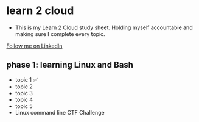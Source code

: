 # learn 2 cloud
- This is my Learn 2 Cloud study sheet. Holding myself accountable and making sure I complete every topic. 

[Follow me on LinkedIn](https://www.linkedin.com/in/cperez37/)

## phase 1: learning Linux and Bash
- topic 1 ✅
- topic 2
- topic 3
- topic 4
- topic 5
- Linux command line CTF Challenge
